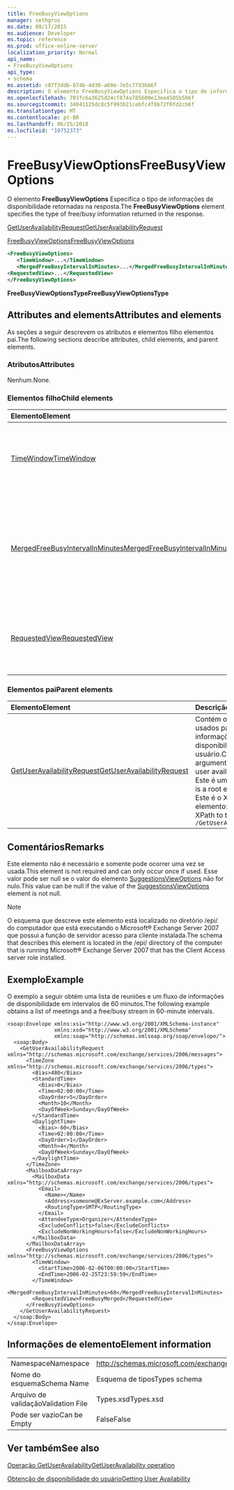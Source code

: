 ```yaml
---
title: FreeBusyViewOptions
manager: sethgros
ms.date: 09/17/2015
ms.audience: Developer
ms.topic: reference
ms.prod: office-online-server
localization_priority: Normal
api_name:
- FreeBusyViewOptions
api_type:
- schema
ms.assetid: c07f3ddb-874b-4d30-a60e-7e5c7793bb6f
description: O elemento FreeBusyViewOptions Especifica o tipo de informações de disponibilidade retornadas na resposta.
ms.openlocfilehash: 703fc6a3625d24cf874a785600e13ee4505b506f
ms.sourcegitcommit: 34041125dc8c5f993b21cebfc4f8b72f0fd2cb6f
ms.translationtype: MT
ms.contentlocale: pt-BR
ms.lasthandoff: 06/25/2018
ms.locfileid: "19752373"
---
```

# <a name="freebusyviewoptions"></a><span data-ttu-id="ae879-103">FreeBusyViewOptions</span><span class="sxs-lookup"><span data-stu-id="ae879-103">FreeBusyViewOptions</span></span>

<span data-ttu-id="ae879-104">O elemento **FreeBusyViewOptions** Especifica o tipo de informações de disponibilidade retornadas na resposta.</span><span class="sxs-lookup"><span data-stu-id="ae879-104">The **FreeBusyViewOptions** element specifies the type of free/busy information returned in the response.</span></span> 
  
[<span data-ttu-id="ae879-105">GetUserAvailabilityRequest</span><span class="sxs-lookup"><span data-stu-id="ae879-105">GetUserAvailabilityRequest</span></span>](getuseravailabilityrequest.md)
  
[<span data-ttu-id="ae879-106">FreeBusyViewOptions</span><span class="sxs-lookup"><span data-stu-id="ae879-106">FreeBusyViewOptions</span></span>](freebusyviewoptions.md)
  
```xml
<FreeBusyViewOptions>
   <TimeWindow>...</TimeWindow>
   <MergedFreeBusyIntervalInMinutes>...</MergedFreeBusyIntervalInMinutes>
<RequestedView>...</RequestedView>
</FreeBusyViewOptions>

```

 <span data-ttu-id="ae879-107">**FreeBusyViewOptionsType**</span><span class="sxs-lookup"><span data-stu-id="ae879-107">**FreeBusyViewOptionsType**</span></span>
## <a name="attributes-and-elements"></a><span data-ttu-id="ae879-108">Attributes and elements</span><span class="sxs-lookup"><span data-stu-id="ae879-108">Attributes and elements</span></span>

<span data-ttu-id="ae879-109">As seções a seguir descrevem os atributos e elementos filho elementos pai.</span><span class="sxs-lookup"><span data-stu-id="ae879-109">The following sections describe attributes, child elements, and parent elements.</span></span>
  
### <a name="attributes"></a><span data-ttu-id="ae879-110">Atributos</span><span class="sxs-lookup"><span data-stu-id="ae879-110">Attributes</span></span>

<span data-ttu-id="ae879-111">Nenhum.</span><span class="sxs-lookup"><span data-stu-id="ae879-111">None.</span></span>
  
### <a name="child-elements"></a><span data-ttu-id="ae879-112">Elementos filho</span><span class="sxs-lookup"><span data-stu-id="ae879-112">Child elements</span></span>

|<span data-ttu-id="ae879-113">**Elemento**</span><span class="sxs-lookup"><span data-stu-id="ae879-113">**Element**</span></span>|<span data-ttu-id="ae879-114">**Descrição**</span><span class="sxs-lookup"><span data-stu-id="ae879-114">**Description**</span></span>|
|:-----|:-----|
|[<span data-ttu-id="ae879-115">TimeWindow</span><span class="sxs-lookup"><span data-stu-id="ae879-115">TimeWindow</span></span>](timewindow.md) <br/> |<span data-ttu-id="ae879-116">Identifica o intervalo de tempo consultado para as informações de disponibilidade do usuário.</span><span class="sxs-lookup"><span data-stu-id="ae879-116">Identifies the time span queried for the user availability information.</span></span>  <br/> |
|[<span data-ttu-id="ae879-117">MergedFreeBusyIntervalInMinutes</span><span class="sxs-lookup"><span data-stu-id="ae879-117">MergedFreeBusyIntervalInMinutes</span></span>](mergedfreebusyintervalinminutes.md) <br/> |<span data-ttu-id="ae879-118">Representa a diferença de horário entre dois slots sucessivos no modo de exibição **FreeBusyMerged** .</span><span class="sxs-lookup"><span data-stu-id="ae879-118">Represents the time difference between two successive slots in the **FreeBusyMerged** view.</span></span>  <br/> |
|[<span data-ttu-id="ae879-119">RequestedView</span><span class="sxs-lookup"><span data-stu-id="ae879-119">RequestedView</span></span>](requestedview.md) <br/> |<span data-ttu-id="ae879-120">Define o tipo de informações de calendário que um cliente solicitar.</span><span class="sxs-lookup"><span data-stu-id="ae879-120">Defines the type of calendar information that a client requests.</span></span>  <br/> |
   
### <a name="parent-elements"></a><span data-ttu-id="ae879-121">Elementos pai</span><span class="sxs-lookup"><span data-stu-id="ae879-121">Parent elements</span></span>

|<span data-ttu-id="ae879-122">**Elemento**</span><span class="sxs-lookup"><span data-stu-id="ae879-122">**Element**</span></span>|<span data-ttu-id="ae879-123">**Descrição**</span><span class="sxs-lookup"><span data-stu-id="ae879-123">**Description**</span></span>|
|:-----|:-----|
|[<span data-ttu-id="ae879-124">GetUserAvailabilityRequest</span><span class="sxs-lookup"><span data-stu-id="ae879-124">GetUserAvailabilityRequest</span></span>](getuseravailabilityrequest.md) <br/> |<span data-ttu-id="ae879-125">Contém os argumentos usados para obter informações de disponibilidade do usuário.</span><span class="sxs-lookup"><span data-stu-id="ae879-125">Contains the arguments used to obtain user availability information.</span></span> <span data-ttu-id="ae879-126">Este é um elemento raiz.</span><span class="sxs-lookup"><span data-stu-id="ae879-126">This is a root element.</span></span>  <br/> <span data-ttu-id="ae879-127">Este é o XPath a este elemento:</span><span class="sxs-lookup"><span data-stu-id="ae879-127">The following is the XPath to this element:</span></span>  <br/>  `/GetUserAvailabilityRequest` <br/> |
   
## <a name="remarks"></a><span data-ttu-id="ae879-128">Comentários</span><span class="sxs-lookup"><span data-stu-id="ae879-128">Remarks</span></span>

<span data-ttu-id="ae879-129">Este elemento não é necessário e somente pode ocorrer uma vez se usada.</span><span class="sxs-lookup"><span data-stu-id="ae879-129">This element is not required and can only occur once if used.</span></span> <span data-ttu-id="ae879-130">Esse valor pode ser null se o valor do elemento [SuggestionsViewOptions](suggestionsviewoptions.md) não for nulo.</span><span class="sxs-lookup"><span data-stu-id="ae879-130">This value can be null if the value of the [SuggestionsViewOptions](suggestionsviewoptions.md) element is not null.</span></span> 
  
> [!NOTE]
> <span data-ttu-id="ae879-131">O esquema que descreve este elemento está localizado no diretório /epi/ do computador que está executando o Microsoft® Exchange Server 2007 que possui a função de servidor acesso para cliente instalada.</span><span class="sxs-lookup"><span data-stu-id="ae879-131">The schema that describes this element is located in the /epi/ directory of the computer that is running Microsoft® Exchange Server 2007 that has the Client Access server role installed.</span></span> 
  
## <a name="example"></a><span data-ttu-id="ae879-132">Exemplo</span><span class="sxs-lookup"><span data-stu-id="ae879-132">Example</span></span>

<span data-ttu-id="ae879-133">O exemplo a seguir obtém uma lista de reuniões e um fluxo de informações de disponibilidade em intervalos de 60 minutos.</span><span class="sxs-lookup"><span data-stu-id="ae879-133">The following example obtains a list of meetings and a free/busy stream in 60-minute intervals.</span></span>
  
```
<soap:Envelope xmlns:xsi="http://www.w3.org/2001/XMLSchema-instance" 
               xmlns:xsd="http://www.w3.org/2001/XMLSchema" 
               xmlns:soap="http://schemas.xmlsoap.org/soap/envelope/">
  <soap:Body>
    <GetUserAvailabilityRequest xmlns="http://schemas.microsoft.com/exchange/services/2006/messages">
      <TimeZone xmlns="http://schemas.microsoft.com/exchange/services/2006/types">
        <Bias>480</Bias>
        <StandardTime>
          <Bias>0</Bias>
          <Time>02:00:00</Time>
          <DayOrder>5</DayOrder>
          <Month>10</Month>
          <DayOfWeek>Sunday</DayOfWeek>
        </StandardTime>
        <DaylightTime>
          <Bias>-60</Bias>
          <Time>02:00:00</Time>
          <DayOrder>1</DayOrder>
          <Month>4</Month>
          <DayOfWeek>Sunday</DayOfWeek>
        </DaylightTime>
      </TimeZone>
      <MailboxDataArray>
        <MailboxData xmlns="http://schemas.microsoft.com/exchange/services/2006/types">
          <Email>
            <Name></Name>
            <Address>someone@ExServer.example.com</Address>
            <RoutingType>SMTP</RoutingType>
          </Email>
          <AttendeeType>Organizer</AttendeeType>
          <ExcludeConflicts>false</ExcludeConflicts>
          <ExcludeNonWorkingHours>false</ExcludeNonWorkingHours>
        </MailboxData>
      </MailboxDataArray>
      <FreeBusyViewOptions xmlns="http://schemas.microsoft.com/exchange/services/2006/types">
        <TimeWindow>
          <StartTime>2006-02-06T00:00:00</StartTime>
          <EndTime>2006-02-25T23:59:59</EndTime>
        </TimeWindow>
        <MergedFreeBusyIntervalInMinutes>60</MergedFreeBusyIntervalInMinutes>
        <RequestedView>FreeBusyMerged</RequestedView>
      </FreeBusyViewOptions>
    </GetUserAvailabilityRequest>
  </soap:Body>
</soap:Envelope>
```

## <a name="element-information"></a><span data-ttu-id="ae879-134">Informações de elemento</span><span class="sxs-lookup"><span data-stu-id="ae879-134">Element information</span></span>

|||
|:-----|:-----|
|<span data-ttu-id="ae879-135">Namespace</span><span class="sxs-lookup"><span data-stu-id="ae879-135">Namespace</span></span>  <br/> |http://schemas.microsoft.com/exchange/services/2006/types  <br/> |
|<span data-ttu-id="ae879-136">Nome do esquema</span><span class="sxs-lookup"><span data-stu-id="ae879-136">Schema Name</span></span>  <br/> |<span data-ttu-id="ae879-137">Esquema de tipos</span><span class="sxs-lookup"><span data-stu-id="ae879-137">Types schema</span></span>  <br/> |
|<span data-ttu-id="ae879-138">Arquivo de validação</span><span class="sxs-lookup"><span data-stu-id="ae879-138">Validation File</span></span>  <br/> |<span data-ttu-id="ae879-139">Types.xsd</span><span class="sxs-lookup"><span data-stu-id="ae879-139">Types.xsd</span></span>  <br/> |
|<span data-ttu-id="ae879-140">Pode ser vazio</span><span class="sxs-lookup"><span data-stu-id="ae879-140">Can be Empty</span></span>  <br/> |<span data-ttu-id="ae879-141">False</span><span class="sxs-lookup"><span data-stu-id="ae879-141">False</span></span>  <br/> |
   
## <a name="see-also"></a><span data-ttu-id="ae879-142">Ver também</span><span class="sxs-lookup"><span data-stu-id="ae879-142">See also</span></span>



[<span data-ttu-id="ae879-143">Operação GetUserAvailability</span><span class="sxs-lookup"><span data-stu-id="ae879-143">GetUserAvailability operation</span></span>](getuseravailability-operation.md)


[<span data-ttu-id="ae879-144">Obtenção de disponibilidade do usuário</span><span class="sxs-lookup"><span data-stu-id="ae879-144">Getting User Availability</span></span>](http://msdn.microsoft.com/library/d4133fcb-9b0f-4e6b-aadf-a389da83516a%28Office.15%29.aspx)

